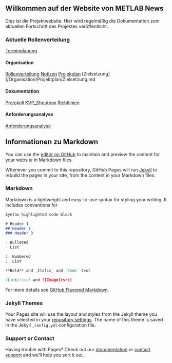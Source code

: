 ## Willkommen auf der Website von METLAB News

Dies ist die Projektwebsite. Hier wird regelmäßig die Dokumentation zum aktuellen Fortschritt des Projektes veröffentlicht.

### Aktuelle Rollenverteilung

[Terminplanung](Terminplanung.md)
#### Organisation
[Rollenverteilung](/Organisation/Rollenverteilung.md)
[Notizen](/Organisation/Notizen.md)
[Projekplan](/Organisation/Projektplan/Projektplan.md)
[Zielsetzung](/Organisation/Projektplan/Zielsetzung.md
#### Dokumentation
[Protokoll](/Dokumentation/Protokoll.md)
[KVP_Shoutbox](/Dokumentation/KVP_Shoutbox.MD)
[Richtlinien](/Dokumentation/Richtlinien.md)
#### Anforderungsanalyse
[Anforderungsanalyse](/Anforderungsanalyse/Anforderungsanalyse.md)

## Informationen zu Markdown

You can use the [editor on GitHub](https://github.com/InvisibleUSA/METLAB_News/edit/master/README.md) to maintain and preview the content for your website in Markdown files.

Whenever you commit to this repository, GitHub Pages will run [Jekyll](https://jekyllrb.com/) to rebuild the pages in your site, from the content in your Markdown files.

### Markdown

Markdown is a lightweight and easy-to-use syntax for styling your writing. It includes conventions for

```markdown
Syntax highlighted code block

# Header 1
## Header 2
### Header 3

- Bulleted
- List

1. Numbered
2. List

**Bold** and _Italic_ and `Code` text

[Link](src) and ![Image](src)
```

For more details see [GitHub Flavored Markdown](https://guides.github.com/features/mastering-markdown/).


### Jekyll Themes

Your Pages site will use the layout and styles from the Jekyll theme you have selected in your [repository settings](https://github.com/InvisibleUSA/METLAB_News/settings). The name of this theme is saved in the Jekyll `_config.yml` configuration file.

### Support or Contact

Having trouble with Pages? Check out our [documentation](https://help.github.com/categories/github-pages-basics/) or [contact support](https://github.com/contact) and we’ll help you sort it out.
